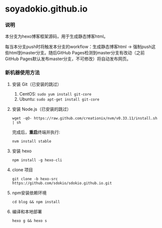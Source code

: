 # soyadokio.github.io

### 说明
本分支为hexo博客框架源码，用于生成静态博客html。

每当本分支push时将触发本分支的workflow：生成静态博客html -> 强制push这些html到master分支。随后GitHub Pages检测到master分支有改动（之前GitHub Pages默认发布master分支，不可修改）将自动发布网页。

### 新机器使用方法
1. 安装 Git（已安装的跳过）
    1. CentOS: `sudo yum install git-core`
    1. Ubuntu: `sudo apt-get install git-core`

2. 安装 Node.js（已安装的跳过）

    `wget -qO- https://raw.github.com/creationix/nvm/v0.33.11/install.sh | sh`

    完成后，**重启**终端并执行:

    `nvm install stable`

3. 安装 hexo

    `npm install -g hexo-cli`

4. clone 项目

    `git clone -b hexo-src https://github.com/sdokio/sdokio.github.io.git`

5. npm安装依赖环境

    `cd blog && npm install`

6. 编译和本地部署

    `hexo g && hexo s`
